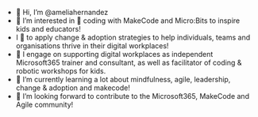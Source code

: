- 👋 Hi, I’m @ameliahernandez
- 👀 I’m interested in 🚀 coding with MakeCode and Micro:Bits to inspire kids and educators!
- I 💜 to apply change & adoption strategies to help individuals, teams and organisations thrive in their digital workplaces! 
- 💪 I engage on supporting digital workplaces as independent Microsoft365 trainer and consultant, as well as facilitator of coding & robotic workshops for kids. 
- 🌱 I’m currently learning a lot about mindfulness, agile, leadership, change & adoption and makecode!
- 💞️ I’m looking forward to contribute to the Microsoft365, MakeCode and Agile community!

<!---
ameliahernandez/ameliahernandez is a ✨ special ✨ repository because its `README.md` (this file) appears on your GitHub profile.
You can click the Preview link to take a look at your changes.
--->
